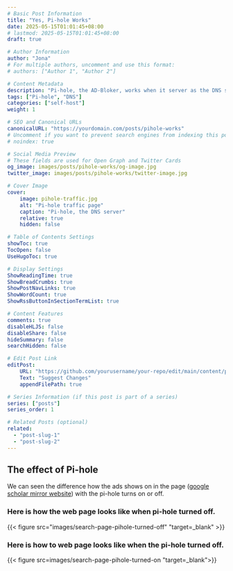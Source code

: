 ```yaml
---
# Basic Post Information
title: "Yes, Pi-hole Works"
date: 2025-05-15T01:01:45+08:00
# lastmod: 2025-05-15T01:01:45+08:00
draft: true 

# Author Information
author: "Jona"
# For multiple authors, uncomment and use this format:
# authors: ["Author 1", "Author 2"]

# Content Metadata
description: "Pi-hole, the AD-Bloker, works when it server as the DNS server."
tags: ["Pi-hole", "DNS"]
categories: ["self-host"]
weight: 1

# SEO and Canonical URLs
canonicalURL: "https://yourdomain.com/posts/pihole-works"
# Uncomment if you want to prevent search engines from indexing this post
# noindex: true

# Social Media Preview
# These fields are used for Open Graph and Twitter Cards
og_image: images/posts/pihole-works/og-image.jpg
twitter_image: images/posts/pihole-works/twitter-image.jpg

# Cover Image
cover:
    image: pihole-traffic.jpg
    alt: "Pi-hole traffic page"
    caption: "Pi-hole, the DNS server"
    relative: true 
    hidden: false

# Table of Contents Settings
showToc: true
TocOpen: false
UseHugoToc: true

# Display Settings
ShowReadingTime: true
ShowBreadCrumbs: true
ShowPostNavLinks: true
ShowWordCount: true
ShowRssButtonInSectionTermList: true

# Content Features
comments: true
disableHLJS: false
disableShare: false
hideSummary: false
searchHidden: false

# Edit Post Link
editPost:
    URL: "https://github.com/yourusername/your-repo/edit/main/content/posts/pihole-works.md"
    Text: "Suggest Changes"
    appendFilePath: true

# Series Information (if this post is part of a series)
series: ["posts"]
series_order: 1

# Related Posts (optional)
related:
  - "post-slug-1"
  - "post-slug-2"
---
```


## The effect of Pi-hole
We can seen the difference how the ads shows on in the page ([google scholar mirror website](https://sc.panda985.com/scholar?hl=zh-cn&q=Diease&btwaf=20577410)) with the pi-hole turns on or off.
### Here is how the web page looks like when pi-hole turned off.
{{< figure src="images/search-page-pihole-turned-off" "target=_blank" >}} 

### Here is how to web page looks like when the pi-hole turned off.
{{< figure src=images/search-page-pihole-turned-on "target=_blank">}} 